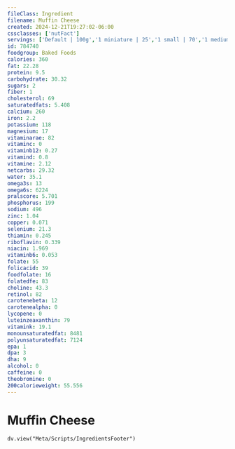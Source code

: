 ```yaml
---
fileClass: Ingredient
filename: Muffin Cheese
created: 2024-12-21T19:27:02-06:00
cssclasses: ['nutFact']
servings: ['Default | 100g','1 miniature | 25','1 small | 70','1 medium | 130']
id: 784740
foodgroup: Baked Foods
calories: 360
fat: 22.28
protein: 9.5
carbohydrate: 30.32
sugars: 2
fiber: 1
cholesterol: 69
saturatedfats: 5.408
calcium: 260
iron: 2.2
potassium: 118
magnesium: 17
vitaminarae: 82
vitaminc: 0
vitaminb12: 0.27
vitamind: 0.8
vitamine: 2.12
netcarbs: 29.32
water: 35.1
omega3s: 13
omega6s: 6224
pralscore: 5.701
phosphorus: 199
sodium: 496
zinc: 1.04
copper: 0.071
selenium: 21.3
thiamin: 0.245
riboflavin: 0.339
niacin: 1.969
vitaminb6: 0.053
folate: 55
folicacid: 39
foodfolate: 16
folatedfe: 83
choline: 43.3
retinol: 82
carotenebeta: 12
carotenealpha: 0
lycopene: 0
luteinzeaxanthin: 79
vitamink: 19.1
monounsaturatedfat: 8481
polyunsaturatedfat: 7124
epa: 1
dpa: 3
dha: 9
alcohol: 0
caffeine: 0
theobromine: 0
200calorieweight: 55.556
---
```


# Muffin Cheese

```dataviewjs
dv.view("Meta/Scripts/IngredientsFooter")
```